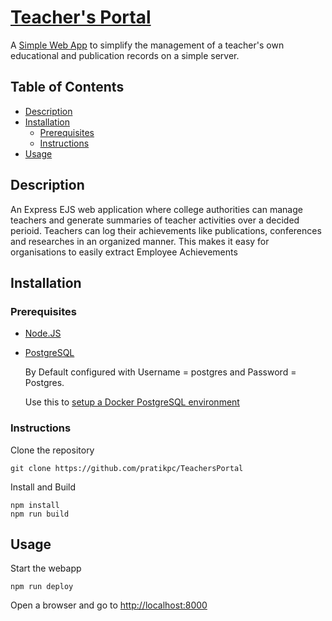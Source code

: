 # [Teacher's Portal](https://teachers-portal-pc.herokuapp.com/)
A [Simple Web App](https://teachers-portal-pc.herokuapp.com/) to simplify the management of a teacher's own educational and publication records on a simple server.

## Table of Contents
* [Description](https://github.com/ejson03/TeachersPortal#description)
* [Installation](https://github.com/ejson03/TeachersPortal#installation)
  * [Prerequisites](https://github.com/ejson03/TeachersPortal#prerequisites)
  * [Instructions](https://github.com/ejson03/TeachersPortal#instructions)
* [Usage](https://github.com/ejson03/TeachersPortal#usage)


## Description
An Express EJS web application where college authorities can manage teachers and generate summaries of teacher activities over a decided perioid. Teachers can log their achievements like publications, conferences and researches in an organized manner.
This makes it easy for organisations to easily extract Employee Achievements

## Installation
### Prerequisites
* [Node.JS](https://nodejs.org/)
* [PostgreSQL](https://www.postgresql.org/)

  By Default configured with Username = postgres and Password = Postgres.
  
  Use this to [setup a Docker PostgreSQL environment](https://github.com/pratikpc/Docker-Common-Configs/blob/master/Postgres%20DockerStarter.bat)
  
### Instructions
Clone the repository
```
git clone https://github.com/pratikpc/TeachersPortal
```
Install and Build
```
npm install
npm run build
```

## Usage
Start the webapp
```
npm run deploy
``` 
Open a browser and go to [http://localhost:8000](http://localhost:8000)
